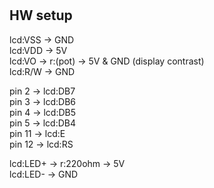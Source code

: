 # 

## HW setup 
lcd:VSS -> GND  
lcd:VDD -> 5V  
lcd:VO  -> r:(pot) -> 5V & GND (display contrast)  
lcd:R/W -> GND  
  
pin 2  -> lcd:DB7  
pin 3  -> lcd:DB6  
pin 4  -> lcd:DB5  
pin 5  -> lcd:DB4  
pin 11 -> lcd:E  
pin 12 -> lcd:RS  
  
lcd:LED+ -> r:220ohm -> 5V  
lcd:LED- -> GND  
